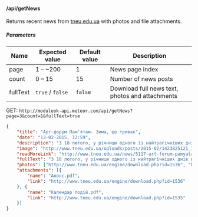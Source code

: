 #### /api/getNews

Returns recent news from [tneu.edu.ua](http://tneu.edu.ua) with photos and file attachments.

##### Parameters 
| Name       | Expected value   | Default value | Description                                     |
| -----------|------------------|---------------|-------------------------------------------------|
| page       | 1 – ~200         | 1             | News page index                                 |
| count      | 0 – 15           | 15            | Number of news posts                            |
| fullText   | `true` / `false` | `false`       | Download full news text, photos and attachments |

GET: `http://moduleok-api.meteor.com/api/getNews?page=3&count=1&fullText=true`

```json
{
    "title": "Арт-форум Пам’ятаю. Зима, що триває",
    "date": "13-02-2015, 12:59",
    "description": "З 18 лютого, у річницю одного із найтрагічніших днів в історії незалежності України, за ініціативи Дому освіти та культури «Майстер Клас» розпочнеться арт-форум «Пам’ятаю. Зима, що триває».",
    "image": "http://www.tneu.edu.ua/uploads/posts/2015-02/1423825121_1423480538_1495324_1056750557684042_1214902483212866146_o.jpg",
    "readMoreLink": "http://www.tneu.edu.ua/news/5117-art-forum-pamyatayu-zima-scho-trivaye.html",
    "fullText": "З 18 лютого, у річницю одного із найтрагічніших днів в історії незалежності України, за ініціативи Дому освіти та культури «Майстер Клас» розпочнеться арт-форум «Пам’ятаю. Зима, що триває». Проект присвячений революції Гідності й Героям Небесної сотні, але не обмежується подіями минулої зими. На Майдані розпочалася наша боротьба за свободу визначати власне майбутнє, за оновлення України. І вона триває досі.\\nАрт-форум «Пам’ятаю…» продовжує ідею першого проекту «Форум Громади Києва». Це міждисциплінарна мистецько-дискусійна платформа, мета якої об’єднати небайдужих людей навколо спільної пам’яті про Майдан і бачення майбутнього України.\\nПроект має благодійну ціль – зібрати кошти на евакуацію мирного населення і дітей із зони бойових дій.\\nЗахід складається із музичної, виставкової, лекційно-дискусійної, театральної, дитячої програм і кінопоказів.",
    "photos": ["http://www.tneu.edu.ua/engine/download.php?id=1536", "http://www.tneu.edu.ua/engine/download.php?id=1535"],
    "attachments": [{
        "name": "Анонс.pdf",
        "link": "http://www.tneu.edu.ua/engine/download.php?id=1536"
    }, {
        "name": "Календар подій.pdf",
        "link": "http://www.tneu.edu.ua/engine/download.php?id=1535"
    }]
}
```
